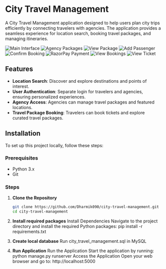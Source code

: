 # City Travel Management

A City Travel Management application designed to help users plan city trips efficiently by connecting travelers with agencies. The application provides a seamless experience for location search, booking travel packages, and managing itineraries.

![Main Interface](./images/home.png)
![Agency Packages](./images/packages.png)
![View Package](./images/package.png)
![Add Passenger](./images/add_passanger.png)
![Confirm Booking](./images/confirmticket.png)
![RazorPay Payment](./images/razorpay.png)
![View Bookings](./images/bookings.png)
![View Ticket](./images/ticket.png)

## Features

- **Location Search**: Discover and explore destinations and points of interest.
- **User Authentication**: Separate login for travelers and agencies, ensuring personalized experiences.
- **Agency Access**: Agencies can manage travel packages and featured locations.
- **Travel Package Booking**: Travelers can book tickets and explore curated travel packages.

## Installation

To set up this project locally, follow these steps:

### Prerequisites

- Python 3.x
- Git

### Steps

1. **Clone the Repository**
   ```bash
   git clone https://github.com/Dharmik090/city-travel-management.git
   cd city-travel-management

2. **Install required packages**
Install Dependencies Navigate to the project directory and install the required Python packages:
pip install -r requirements.txt

3. **Create local database**
Run city_travel_management.sql in MySQL

4. **Run Application**
Run the Application Start the application by running:
python manage.py runserver
Access the Application Open your web browser and go to:
http://localhost:5000
